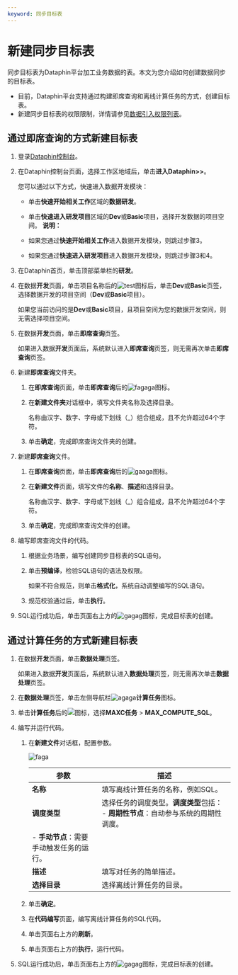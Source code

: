 ```yaml
---
keyword: 同步目标表
---
```


# 新建同步目标表

同步目标表为Dataphin平台加工业务数据的表。本文为您介绍如何创建数据同步的目标表。

-   目前，Dataphin平台支持通过构建即席查询和离线计算任务的方式，创建目标表。
-   新建同步目标表的权限限制，详情请参见[数据引入权限列表](/cn.zh-CN/权限管理/数据引入权限列表.md)。

## 通过即席查询的方式新建目标表

1.  登录[Dataphin控制台](https://dataphin.console.aliyun.com/workingArea)。

2.  在Dataphin控制台页面，选择工作区地域后，单击**进入Dataphin\>\>**。

    您可以通过以下方式，快速进入数据开发模块：

    -   单击**快速开始相关工作**区域的**数据研发**。
    -   单击**快速进入研发项目**区域的**Dev**或**Basic**项目，选择开发数据的项目空间。
    **说明：**

    -   如果您通过**快速开始相关工作**进入数据开发模块，则跳过步骤3。
    -   如果您通过**快速进入研发项目**进入数据开发模块，则跳过步骤3和4。
3.  在Dataphin首页，单击顶部菜单栏的**研发**。

4.  在数据**开发**页面，单击项目名称后的![test](https://static-aliyun-doc.oss-accelerate.aliyuncs.com/assets/img/zh-CN/3497549951/p110384.png)图标后，单击**Dev**或**Basic**页签，选择数据开发的项目空间（**Dev**或**Basic**项目）。

    如果您当前访问的是**Dev**或**Basic**项目，且项目空间为您的数据开发空间，则无需选择项目空间。

5.  在数据**开发**页面，单击**即席查询**页签。

    如果进入数据**开发**页面后，系统默认进入**即席查询**页签，则无需再次单击**即席查询**页签。

6.  新建**即席查询**文件夹。

    1.  在**即席查询**页面，单击**即席查询**后的![fagaga](https://static-aliyun-doc.oss-accelerate.aliyuncs.com/assets/img/zh-CN/2497549951/p88369.png)图标。

    2.  在**新建文件夹**对话框中，填写文件夹名称及选择目录。

        名称由汉字、数字、字母或下划线（\_）组合组成，且不允许超过64个字符。

    3.  单击**确定**，完成即席查询文件夹的创建。

7.  新建**即席查询**文件。

    1.  在**即席查询**页面，单击**即席查询**后的![gaaga](https://static-aliyun-doc.oss-accelerate.aliyuncs.com/assets/img/zh-CN/7693819951/p88371.png)图标。

    2.  在**新建文件**页面，填写文件的**名称**、**描述**和选择目录。

        名称由汉字、数字、字母或下划线（\_）组合组成，且不允许超过64个字符。

    3.  单击**确定**，完成即席查询文件的创建。

8.  编写即席查询文件的代码。

    1.  根据业务场景，编写创建同步目标表的SQL语句。

    2.  单击**预编译**，检验SQL语句的语法及权限。

        如果不符合规范，则单击**格式化**，系统自动调整编写的SQL语句。

    3.  规范校验通过后，单击**执行**。

9.  SQL运行成功后，单击页面右上方的![gagag](https://static-aliyun-doc.oss-accelerate.aliyuncs.com/assets/img/zh-CN/3497549951/p88383.png)图标，完成目标表的创建。


## 通过计算任务的方式新建目标表

1.  在数据**开发**页面，单击**数据处理**页签。

    如果进入数据**开发**页面后，系统默认进入**数据处理**页签，则无需再次单击**数据处理**页签。

2.  在**数据处理**页签，单击左侧导航栏![agaga](https://static-aliyun-doc.oss-accelerate.aliyuncs.com/assets/img/zh-CN/8980863061/p176215.png)**计算任务**图标。

3.  单击**计算任务**后的![](https://static-aliyun-doc.oss-accelerate.aliyuncs.com/assets/img/zh-CN/8397549951/p72394.png)图标，选择**MAXC任务** \> **MAX\_COMPUTE\_SQL**。

4.  编写并运行代码。

    1.  在**新建文件**对话框，配置参数。

        ![faga](https://static-aliyun-doc.oss-accelerate.aliyuncs.com/assets/img/zh-CN/8987549951/p88906.png)

        |参数|描述|
        |--|--|
        |**名称**|填写离线计算任务的名称，例如SQL。|
        |**调度类型**|选择任务的调度类型。**调度类型**包括：         -   **周期性节点**：自动参与系统的周期性调度。
        -   **手动节点**：需要手动触发任务的运行。 |
        |**描述**|填写对任务的简单描述。|
        |**选择目录**|选择离线计算任务的目录。|

    2.  单击**确定**。

    3.  在**代码编写**页面，编写离线计算任务的SQL代码。

    4.  单击页面右上方的**刷新**。

    5.  单击页面右上方的**执行**，运行代码。

5.  SQL运行成功后，单击页面右上方的![gagag](https://static-aliyun-doc.oss-accelerate.aliyuncs.com/assets/img/zh-CN/3497549951/p88383.png)图标，完成目标表的创建。


